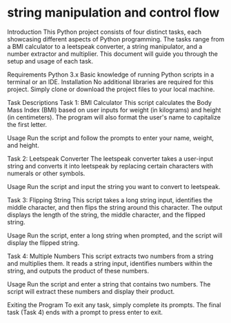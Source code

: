 # string manipulation and control flow
Introduction
This Python project consists of four distinct tasks, each showcasing different aspects of Python programming. The tasks range from a BMI calculator to a leetspeak converter, a string manipulator, and a number extractor and multiplier. This document will guide you through the setup and usage of each task.

Requirements
Python 3.x
Basic knowledge of running Python scripts in a terminal or an IDE.
Installation
No additional libraries are required for this project. Simply clone or download the project files to your local machine.

Task Descriptions
Task 1: BMI Calculator
This script calculates the Body Mass Index (BMI) based on user inputs for weight (in kilograms) and height (in centimeters). The program will also format the user's name to capitalize the first letter.

Usage
Run the script and follow the prompts to enter your name, weight, and height.

Task 2: Leetspeak Converter
The leetspeak converter takes a user-input string and converts it into leetspeak by replacing certain characters with numerals or other symbols.

Usage
Run the script and input the string you want to convert to leetspeak.

Task 3: Flipping String
This script takes a long string input, identifies the middle character, and then flips the string around this character. The output displays the length of the string, the middle character, and the flipped string.

Usage
Run the script, enter a long string when prompted, and the script will display the flipped string.

Task 4: Multiple Numbers
This script extracts two numbers from a string and multiplies them. It reads a string input, identifies numbers within the string, and outputs the product of these numbers.

Usage
Run the script and enter a string that contains two numbers. The script will extract these numbers and display their product.

Exiting the Program
To exit any task, simply complete its prompts. The final task (Task 4) ends with a prompt to press enter to exit.
